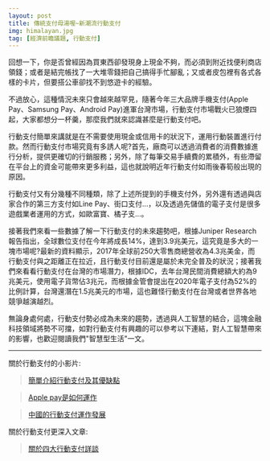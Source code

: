 ```yaml
---
layout: post
title: 傳統支付母湯喔~新潮流行動支付
img: himalayan.jpg
tag: [經濟前瞻議題, 行動支付]
---
```


回想一下，你是否曾經因為買東西卻發現身上現金不夠，而必須到附近找便利商店領錢；或者是結完帳找了一大堆零錢把自己搞得手忙腳亂；又或者皮包裡有各式各樣的卡片，但要搭公車卻找不到悠遊卡的經驗。

不過放心，這種情況未來只會越來越罕見，隨著今年三大品牌手機支付(Apple Pay、Samsung Pay、Android Pay)進軍台灣市場，行動支付市場戰火已狼煙四起，大家都想分一杯羹，那麼我們就來認識甚麼是行動支付吧。

行動支付簡單來講就是在不需要使用現金或信用卡的狀況下，運用行動裝置進行付款。然而行動支付市場究竟有多誘人呢?首先，廠商可以透過消費者的消費數據進行分析，提供更確切的行銷服務；另外，除了每筆交易手續費的累積外，有些滯留在平台上的資金可能帶來更多利益，這也就說明近年行動支付如雨後春筍般出現的原因。

行動支付又有分幾種不同種類，除了上述所提到的手機支付外，另外還有透過與店家合作的第三方支付如Line Pay、街口支付…，以及透過先儲值的電子支付是很多遊戲業者運用的方式，如歐富寶、橘子支…。

接著我們來看一些數據了解一下行動支付的未來趨勢吧，根據Juniper Research 報告指出，全球數位支付在今年將成長14%，達到3.9兆美元，這究竟是多大的一塊市場呢?最新的資料顯示，2017年全球前250大零售商總營收為4.3兆美金，而行動支付與之距離正在拉近，且行動支付目前還是屬於未完全普及的狀況；接著我們來看看行動支付在台灣的市場潛力，根據IDC，去年台灣民間消費總額大約為9兆美元，使用電子貨幣佔3兆元，而根據金管會提出在2020年電子支付為52%的比例計算，台灣還潛在1.5兆美元的市場，這也難怪行動支付在台灣或者世界各地競爭越演越烈。

無論身處何處，行動支付勢必成為未來的趨勢，透過與人工智慧的結合，這塊金融科技領域將勢不可擋，如對行動支付有興趣的可以參考以下連結，對人工智慧帶來的影響，也歡迎閱讀我們"智慧型生活"一文。

--------------------------------------------------------------------------------------------------------------
關於行動支付的小影片:

>[簡單介紹行動支付及其優缺點](https://www.youtube.com/watch?v=fDWZs1IfJ48)

>[Apple pay是如何運作](https://www.youtube.com/watch?v=ksFXEY6P_ec)

>[中國的行動支付運作發展](https://www.youtube.com/watch?v=-Cx0lFYq-q4)


關於行動支付更深入文章:

>[關於四大行動支付詳談](https://technews.tw/2017/06/01/top-4-mobile-pay-in-tw/)
